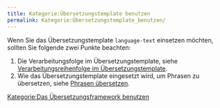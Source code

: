```yaml
---
title: Kategorie:Übersetzungstemplate benutzen
permalink: Kategorie:Übersetzungstemplate_benutzen/
---
```


Wenn Sie das Übersetzungstemplate `language-text` einsetzen möchten, sollten Sie folgende zwei Punkte beachten:

1.  Die Verarbeitungsfolge im Übersetzungstemplate, siehe [Verarbeitungsreihenfolge im Übersetzungstemplate](/Verarbeitungsreihenfolge_im_Übersetzungstemplate ).
2.  Wie das Übersetzungstemplate eingesetzt wird, um Phrasen zu übersetzen, siehe [Phrasen übersetzen](/Phrasen_übersetzen ).

[Kategorie:Das Übersetzungsframework benutzen](export_de/Kategorie:Das_Übersetzungsframework_benutzen )
